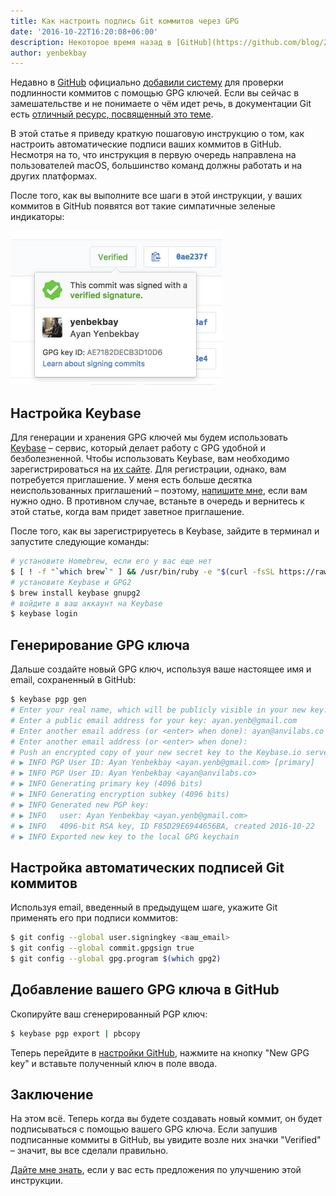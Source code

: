 ```yaml
---
title: Как настроить подпись Git коммитов через GPG
date: '2016-10-22T16:20:08+06:00'
description: Некоторое время назад в [GitHub](https://github.com/blog/2144-gpg-signature-verification) официально [добавили систему](https://github.com/blog/2144-gpg-signature-verification) для проверки подлинности коммитов с помощью GPG ключей.
author: yenbekbay
---
```


Недавно в [GitHub](https://github.com/blog/2144-gpg-signature-verification) официально [добавили систему](https://github.com/blog/2144-gpg-signature-verification) для проверки подлинности коммитов с помощью GPG ключей. Если вы сейчас в замешательстве и не понимаете о чём идет речь, в документации Git есть [отличный ресурс, посвященный это теме](http://bit.ly/2dIVZOL).

В этой статье я приведу краткую пошаговую инструкцию о том, как настроить автоматические подписи ваших коммитов в GitHub. Несмотря на то, что инструкция в первую очередь направлена на пользователей macOS, большинство команд должны работать и на других платформах.

После того, как вы выполните все шаги в этой инструкции, у ваших коммитов в GitHub появятся вот такие симпатичные зеленые индикаторы:

<img src="gpg-github-screenshot.jpg" alt="Скриншот с GitHub" width="339">

## Настройка Keybase

Для генерации и хранения GPG ключей мы будем использовать [Keybase](https://keybase.io/) – сервис, который делает работу c GPG удобной и безболезненной.
Чтобы использовать Keybase, вам необходимо зарегистрироваться на [их сайте](https://keybase.io/). Для регистрации, однако, вам потребуется приглашение. У меня есть больше десятка неиспользованных приглашений – поэтому, [напишите мне](mailto:ayan@anvilabs.co), если вам нужно одно. В противном случае, встаньте в очередь и вернитесь к этой статье, когда вам придет заветное приглашение.

После того, как вы зарегистрируетесь в Keybase, зайдите в терминал и запустите следующие команды:
```bash
# установите Homebrew, если его у вас еще нет
$ [ ! -f "`which brew`" ] && /usr/bin/ruby -e "$(curl -fsSL https://raw.githubusercontent.com/Homebrew/install/master/install)"
# установите Keybase и GPG2
$ brew install keybase gnupg2
# войдите в ваш аккаунт на Keybase
$ keybase login
```

## Генерирование GPG ключа

Дальше создайте новый GPG ключ, используя ваше настоящее имя и email, сохраненный в GitHub:
```bash
$ keybase pgp gen
# Enter your real name, which will be publicly visible in your new key: Ayan Yenbekbay
# Enter a public email address for your key: ayan.yenb@gmail.com
# Enter another email address (or <enter> when done): ayan@anvilabs.co
# Enter another email address (or <enter> when done):
# Push an encrypted copy of your new secret key to the Keybase.io server? [Y/n] Y
# ▶ INFO PGP User ID: Ayan Yenbekbay <ayan.yenb@gmail.com> [primary]
# ▶ INFO PGP User ID: Ayan Yenbekbay <ayan@anvilabs.co>
# ▶ INFO Generating primary key (4096 bits)
# ▶ INFO Generating encryption subkey (4096 bits)
# ▶ INFO Generated new PGP key:
# ▶ INFO   user: Ayan Yenbekbay <ayan.yenb@gmail.com>
# ▶ INFO   4096-bit RSA key, ID F85D29E6944656BA, created 2016-10-22
# ▶ INFO Exported new key to the local GPG keychain
```

## Настройка автоматических подписей Git коммитов

Используя email, введенный в предыдущем шаге, укажите Git применять его при подписи коммитов:
```bash
$ git config --global user.signingkey <ваш_email>
$ git config --global commit.gpgsign true
$ git config --global gpg.program $(which gpg2)
```

## Добавление вашего GPG ключа в GitHub

Cкопируйте ваш сгенерированный PGP ключ:
```bash
$ keybase pgp export | pbcopy
```

Теперь перейдите в [настройки GitHub](https://github.com/settings/keys), нажмите на кнопку "New GPG key" и вставьте полученный ключ в поле ввода.

## Заключение

На этом всё. Теперь когда вы будете создавать новый коммит, он будет подписываться с помощью вашего GPG ключа. Если запушив подписанные коммиты в GitHub, вы увидите возле них значки "Verified" – значит, вы все сделали правильно.

[Дайте мне знать](mailto:ayan@anvilabs.co), если у вас есть предложения по улучшению этой инструкции.
